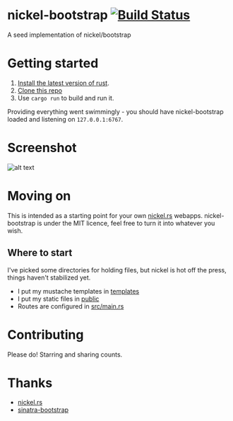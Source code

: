 # nickel-bootstrap [![Build Status](https://travis-ci.org/ninjabear/nickel-bootstrap.svg?branch=master)](https://travis-ci.org/ninjabear/nickel-bootstrap)

A seed implementation of nickel/bootstrap

# Getting started

1. [Install the latest version of rust](http://doc.rust-lang.org/1.0.0-alpha.2/book/installing-rust.html).
2. [Clone this repo](https://github.com/ninjabear/nickel-bootstrap)
3. Use ```cargo run``` to build and run it.

Providing everything went swimmingly - you should have nickel-bootstrap loaded and listening on ```127.0.0.1:6767```.

# Screenshot

![alt text](https://raw.githubusercontent.com/ninjabear/nickel-bootstrap/master/docs/images/nickel-bootstrap.png)


# Moving on

This is intended as a starting point for your own [nickel.rs](https://github.com/nickel-org/nickel.rs) webapps. nickel-bootstrap is under the MIT licence, feel free to turn it into whatever you wish.

## Where to start

I've picked some directories for holding files, but nickel is hot off the press, things haven't stabilized yet.

* I put my mustache templates in [templates](https://github.com/ninjabear/nickel-bootstrap/tree/master/templates)
* I put my static files in [public](https://github.com/ninjabear/nickel-bootstrap/tree/master/public)
* Routes are configured in [src/main.rs](https://github.com/ninjabear/nickel-bootstrap/blob/master/src/main.rs)

# Contributing

Please do! Starring and sharing counts.

# Thanks

* [nickel.rs](https://github.com/nickel-org/nickel.rs)
* [sinatra-bootstrap](https://github.com/bootstrap-ruby/sinatra-bootstrap)
